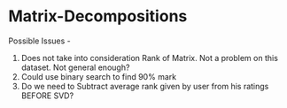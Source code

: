 # Matrix-Decompositions

Possible Issues -
1) Does not take into consideration Rank of Matrix. Not a problem on this dataset. Not general enough?
2) Could use binary search to find 90% mark
3) Do we need to Subtract average rank given by user from his ratings BEFORE SVD?
